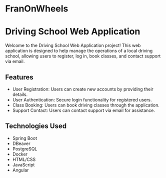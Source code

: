 # FranOnWheels
# Driving School Web Application

Welcome to the Driving School Web Application project! This web application is designed to help manage the operations of a local driving school, allowing users to register, log in, book classes, and contact support via email.

## Features

- User Registration: Users can create new accounts by providing their details.
- User Authentication: Secure login functionality for registered users.
- Class Booking: Users can book driving classes through the application.
- Support Contact: Users can contact support via email for assistance.

## Technologies Used

- Spring Boot
- DBeaver
- PostgreSQL
- Docker
- HTML/CSS
- JavaScript
- Angular


